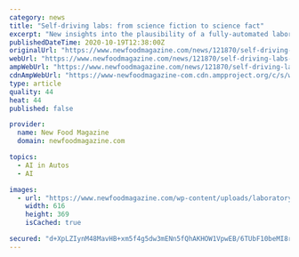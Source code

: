 ```yaml
---
category: news
title: "Self-driving labs: from science fiction to science fact"
excerpt: "New insights into the plausibility of a fully-automated laboratory are giving manufacturing industries food for thought."
publishedDateTime: 2020-10-19T12:38:00Z
originalUrl: "https://www.newfoodmagazine.com/news/121870/self-driving-labs-from-science-fiction-to-science-fact/"
webUrl: "https://www.newfoodmagazine.com/news/121870/self-driving-labs-from-science-fiction-to-science-fact/"
ampWebUrl: "https://www.newfoodmagazine.com/news/121870/self-driving-labs-from-science-fiction-to-science-fact/amp/"
cdnAmpWebUrl: "https://www-newfoodmagazine-com.cdn.ampproject.org/c/s/www.newfoodmagazine.com/news/121870/self-driving-labs-from-science-fiction-to-science-fact/amp/"
type: article
quality: 44
heat: 44
published: false

provider:
  name: New Food Magazine
  domain: newfoodmagazine.com

topics:
  - AI in Autos
  - AI

images:
  - url: "https://www.newfoodmagazine.com/wp-content/uploads/laboratory-robotic_for-web-e1603109016937.jpg"
    width: 616
    height: 369
    isCached: true

secured: "d+XpLZIynM48MavHB+xm5f4g5dw3mENn5fQhAKHOW1VpwEB/6TUbF10beMI8rlS5AO0pP0WGfa8pcGIYo7gPeqVgKhZVkNSXyw/TwXzrljXyepXC0gDU3bfAA+8Bin0kdFQ772Fk5VIGAlvSs4CsTLxMXYWPuR6PL0OxBeej4iwdCL2qWRJg1iCv2jsOrQ8cP/OzkaugmDpeLErM4BAcWh5fbV/IIo1DVNtEk1FDFua9bD/ntnfDl5acOZBFyqnEHxsY+i6k1X3C4Y9xQhJH+ixGs0rsHCggoojYQqwXMFNchaYOmfRVNpbrroW/u1wJeQySToOt2BGzJuFiL7PT+Oo71v6cERa38pjosEr+Hds=;5BUCHfXaiOGLE06I5SwYFQ=="
---
```


